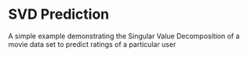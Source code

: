 # SVD Prediction
A simple example demonstrating the Singular Value Decomposition of a movie data set to predict ratings of a particular user
